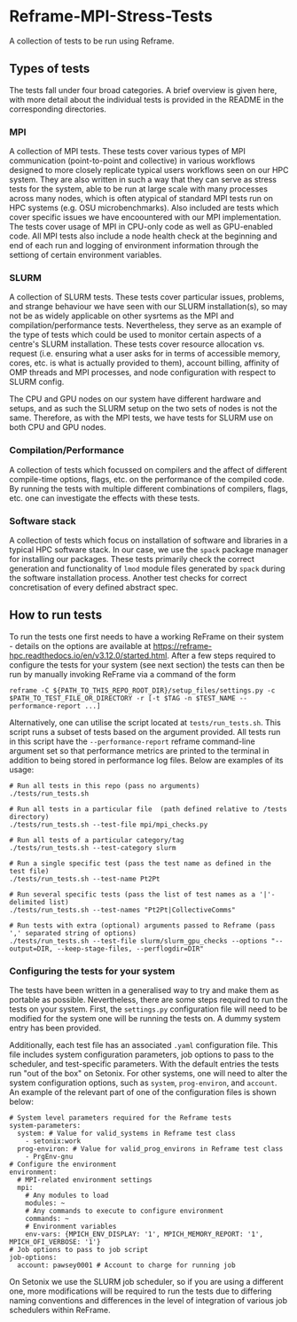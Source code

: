 # Reframe-MPI-Stress-Tests
A collection of tests to be run using Reframe.

## Types of tests

The tests fall under four broad categories. A brief overview is given here, with more detail about the individual tests is provided in the README in the corresponding directories.

### MPI

A collection of MPI tests. These tests cover various types of MPI communication (point-to-point and collective) in various workflows designed to more closely replicate typical users workflows seen on our HPC system. They are also written in such a way that they can serve as stress tests for the system, able to be run at large scale with many processes across many nodes, which is often atypical of standard MPI tests run on HPC systems (e.g. OSU microbenchmarks). Also included are tests which cover specific issues we have encoountered with our MPI implementation. The tests cover usage of MPI in CPU-only code as well as GPU-enabled code. All MPI tests also include a node health check at the beginning and end of each run and logging of environment information through the settiong of certain environment variables.

### SLURM

A collection of SLURM tests. These tests cover particular issues, problems, and strange behaviour we have seen with our SLURM installation(s), so may not be as widely applicable on other sysrtems as the MPI and compilation/performance tests. Nevertheless, they serve as an example of the type of tests which could be used to monitor certain aspects of a centre's SLURM installation. These tests cover resource allocation vs. request (i.e. ensuring what a user asks for in terms of accessible memory, cores, etc. is what is actually provided to them), account billing, affinity of OMP threads and MPI processes, and node configuration with respect to SLURM config.

The CPU and GPU nodes on our system have different hardware and setups, and as such the SLURM setup on the two sets of nodes is not the same. Therefore, as with the MPI tests, we have tests for SLURM use on both CPU and GPU nodes.

### Compilation/Performance

A collection of tests which focussed on compilers and the affect of different compile-time options, flags, etc. on the performance of the compiled code. By running the tests with multiple different combinations of compilers, flags, etc. one can investigate the effects with these tests.

### Software stack

A collection of tests which focus on installation of software and libraries in a typical HPC software stack. In our case, we use the `spack` package manager for installing our packages. These tests primarily check the correct generation and functionality of `lmod` module files generated by `spack` during the software installation process. Another test checks for correct concretisation of every defined abstract spec.

## How to run tests

To run the tests one first needs to have a working ReFrame on their system - details on the options are available at https://reframe-hpc.readthedocs.io/en/v3.12.0/started.html. After a few steps required to configure the tests for your system (see next section) the tests can then be run by manually invoking ReFrame via a command of the form

`reframe -C ${PATH_TO_THIS_REPO_ROOT_DIR}/setup_files/settings.py -c $PATH_TO_TEST_FILE_OR_DIRECTORY -r [-t $TAG -n $TEST_NAME --performance-report ...]`

Alternatively, one can utilise the script located at `tests/run_tests.sh`. This script runs a subset of tests based on the argument provided. All tests run in this script have the `--performance-report` reframe command-line argument set so that performance metrics are printed to the terminal in addition to being stored in performance log files. Below are examples of its usage:

```
# Run all tests in this repo (pass no arguments)
./tests/run_tests.sh

# Run all tests in a particular file  (path defined relative to /tests directory)
./tests/run_tests.sh --test-file mpi/mpi_checks.py

# Run all tests of a particular category/tag
./tests/run_tests.sh --test-category slurm

# Run a single specific test (pass the test name as defined in the test file)
./tests/run_tests.sh --test-name Pt2Pt

# Run several specific tests (pass the list of test names as a '|'-delimited list)
./tests/run_tests.sh --test-names "Pt2Pt|CollectiveComms"

# Run tests with extra (optional) arguments passed to Reframe (pass ',' separated string of options)
./tests/run_tests.sh --test-file slurm/slurm_gpu_checks --options "--output=DIR, --keep-stage-files, --perflogdir=DIR"
```

### Configuring the tests for your system

The tests have been written in a generalised way to try and make them as portable as possible. Nevertheless, there are some steps required to run the tests on your system. First, the `settings.py` configuration file will need to be modified for the system one will be running the tests on. A dummy system entry has been provided.

Additionally, each test file has an associated `.yaml` configuration file. This file includes system configuration parameters, job options to pass to the scheduler, and test-specific parameters. With the default entries the tests run "out of the box" on Setonix. For other systems, one will need to alter the system configuration options, such as `system`, `prog-environ`, and `account`. An example of the relevant part of one of the configuration files is shown below:

```
# System level parameters required for the Reframe tests
system-parameters: 
  system: # Value for valid_systems in Reframe test class
    - setonix:work
  prog-environ: # Value for valid_prog_environs in Reframe test class
    - PrgEnv-gnu
# Configure the environment
environment:
  # MPI-related environment settings
  mpi:
    # Any modules to load
    modules: ~
    # Any commands to execute to configure environment
    commands: ~
    # Environment variables
    env-vars: {MPICH_ENV_DISPLAY: '1', MPICH_MEMORY_REPORT: '1', MPICH_OFI_VERBOSE: '1'}
# Job options to pass to job script
job-options:
  account: pawsey0001 # Account to charge for running job
```

On Setonix we use the SLURM job scheduler, so if you are using a different one, more modifications will be required to run the tests due to differing naming conventions and differences in the level of integration of various job schedulers within ReFrame.
